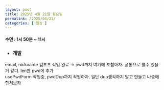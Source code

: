 ```yaml
---
layout: post
title: 2025년 4월 21일 월요일
permalink: /2025/04/21/
categories: [ 일상 ]
---
```

#### 수면 : 1시 50분 ~ 11시<br/>
* ### 개발<br/>
email, nickname 컴포즈 작업 완료 → pwd까지 여기에 포함하자. 공통으로 쓸수 있을거 같다. len만 pwd에 추가<br/>
usePwdForm 작업중,  pwdDup까지 작업하자. 일단 dup생각하지 말고 만들고 나중에 합쳐보자